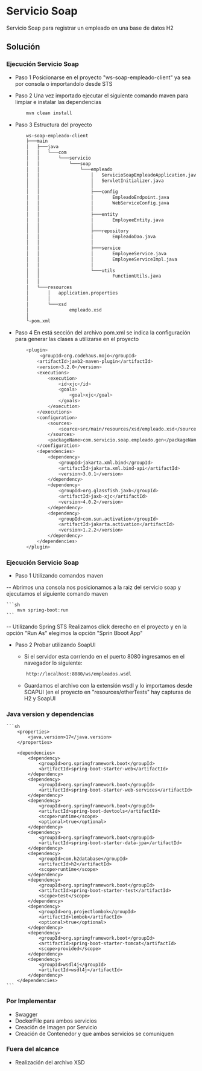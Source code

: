 # Servicio Soap

Servicio Soap para registrar un empleado en una base de datos H2

## Solución

### Ejecución Servicio Soap

- Paso 1 Posicionarse en el proyecto "ws-soap-empleado-client" ya sea por consola o importandolo desde STS

- Paso 2 Una vez importado ejecutar el siguiente comando maven para limpiar e instalar las dependencias
	
	```sh
		mvn clean install
	```	
 
- Paso 3 Estructura del proyecto
	
	```sh
		ws-soap-empleado-client
		├───main
		│   ├───java
		│   │   └───com
		│   │       └───servicio
		│   │           └───soap
		│   │               └───empleado
		│   │                   │   ServicioSoapEmpleadoApplication.java
		│   │                   │   ServletInitializer.java
		│   │                   │
		│   │                   ├───config
		│   │                   │       EmpleadoEndpoint.java
		│   │                   │       WebServiceConfig.java
		│   │                   │
		│   │                   ├───entity
		│   │                   │       EmployeeEntity.java
		│   │                   │
		│   │                   ├───repository
		│   │                   │       EmpleadoDao.java
		│   │                   │
		│   │                   ├───service
		│   │                   │       EmployeeService.java
		│   │                   │       EmployeeServiceImpl.java
		│   │                   │
		│   │                   └───utils
		│   │                           FunctionUtils.java
		│   │
		│   └───resources
		│       │   application.properties
		│       │
		│       └───xsd
		│               empleado.xsd
		│
		└-pom.xml		
	``` 

- Paso 4 En está sección del archivo pom.xml se indica la configuración para generar las clases a utilizarse en el proyecto
	
	```sh
		<plugin>
			 <groupId>org.codehaus.mojo</groupId>
			<artifactId>jaxb2-maven-plugin</artifactId>
			<version>3.2.0</version>
			<executions>
				<execution>
					<id>xjc</id>
					<goals>
						<goal>xjc</goal>
					</goals>
				</execution>
			</executions>
			<configuration>
				<sources>
					<source>src/main/resources/xsd/empleado.xsd</source>
				</sources>
				<packageName>com.servicio.soap.empleado.gen</packageName>
			</configuration>
			<dependencies>
				<dependency>
					<groupId>jakarta.xml.bind</groupId>
					<artifactId>jakarta.xml.bind-api</artifactId>
					<version>3.0.1</version>
				</dependency>
				<dependency>
					<groupId>org.glassfish.jaxb</groupId>
					<artifactId>jaxb-xjc</artifactId>
					<version>4.0.2</version>
				</dependency>
				<dependency>
					<groupId>com.sun.activation</groupId>
					<artifactId>jakarta.activation</artifactId>
					<version>1.2.2</version>
				</dependency>
			</dependencies>
		</plugin>
	``` 

### Ejecución Servicio Soap 

- Paso 1 Utilizando comandos maven 

-- Abrimos una consola nos posicionamos a la raiz del servicio soap y ejecutamos el siguiente comando maven
	
	```sh
		mvn spring-boot:run
	``` 

-- Utilizando Spring STS
	Realizamos click derecho en el proyecto y en la opción "Run As" elegimos la opción "Sprin Bboot App"

- Paso 2 Probar utilizando SoapUI
	
	- Si el servidor esta corriendo en el puerto 8080 ingresamos en el navegador lo siguiente:
	
	```sh
		http://localhost:8080/ws/empleados.wsdl
	``` 

	- Guardamos el archivo con la extensión wsdl y lo importamos desde SOAPUI (en el proyecto en "resources/otherTests" hay capturas de H2 y SoapUI


### Java version y dependencias 
	
	```sh
		<properties>
			<java.version>17</java.version>
		</properties>

		<dependencies>
			<dependency>
				<groupId>org.springframework.boot</groupId>
				<artifactId>spring-boot-starter-web</artifactId>
			</dependency>
			<dependency>
				<groupId>org.springframework.boot</groupId>
				<artifactId>spring-boot-starter-web-services</artifactId>
			</dependency>
			<dependency>
				<groupId>org.springframework.boot</groupId>
				<artifactId>spring-boot-devtools</artifactId>
				<scope>runtime</scope>
				<optional>true</optional>
			</dependency>
			<dependency>
				<groupId>org.springframework.boot</groupId>
				<artifactId>spring-boot-starter-data-jpa</artifactId>
			</dependency>
			<dependency>
				<groupId>com.h2database</groupId>
				<artifactId>h2</artifactId>
				<scope>runtime</scope>
			</dependency>
			<dependency>
				<groupId>org.springframework.boot</groupId>
				<artifactId>spring-boot-starter-test</artifactId>
				<scope>test</scope>
			</dependency>
			<dependency>
				<groupId>org.projectlombok</groupId>
				<artifactId>lombok</artifactId>
				<optional>true</optional>
			</dependency>
			<dependency>
				<groupId>org.springframework.boot</groupId>
				<artifactId>spring-boot-starter-tomcat</artifactId>
				<scope>provided</scope>
			</dependency>
			<dependency>
				<groupId>wsdl4j</groupId>
				<artifactId>wsdl4j</artifactId>
			</dependency>
		</dependencies>
	``` 

### Por Implementar
- Swagger
- DockerFile para ambos servicios
- Creación de Imagen por Servicio
- Creación de Contenedor y que ambos servicios se comuniquen


### Fuera del alcance
- Realización del archivo XSD 
